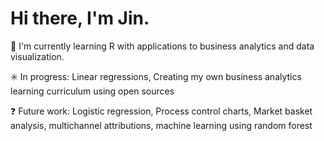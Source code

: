 # Hi there, I'm Jin.

🌱 I'm currently learning R with applications to business analytics and data visualization.

✳️ In progress: Linear regressions, Creating my own business analytics learning curriculum using open sources

❓  Future work: Logistic regression, Process control charts, Market basket analysis, multichannel attributions, machine learning using random forest
